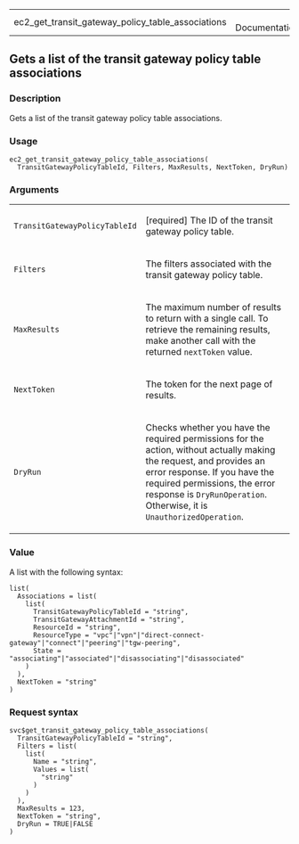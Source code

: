 <table style="width: 100%;">
<tbody>
<tr class="odd">
<td>ec2_get_transit_gateway_policy_table_associations</td>
<td style="text-align: right;">R Documentation</td>
</tr>
</tbody>
</table>

## Gets a list of the transit gateway policy table associations

### Description

Gets a list of the transit gateway policy table associations.

### Usage

    ec2_get_transit_gateway_policy_table_associations(
      TransitGatewayPolicyTableId, Filters, MaxResults, NextToken, DryRun)

### Arguments

<table>
<colgroup>
<col style="width: 35%" />
<col style="width: 65%" />
</colgroup>
<tbody>
<tr class="odd">
<td><code
id="ec2_get_transit_gateway_policy_table_associations_:_TransitGatewayPolicyTableId">TransitGatewayPolicyTableId</code></td>
<td><p>[required] The ID of the transit gateway policy table.</p></td>
</tr>
<tr class="even">
<td><code
id="ec2_get_transit_gateway_policy_table_associations_:_Filters">Filters</code></td>
<td><p>The filters associated with the transit gateway policy
table.</p></td>
</tr>
<tr class="odd">
<td><code
id="ec2_get_transit_gateway_policy_table_associations_:_MaxResults">MaxResults</code></td>
<td><p>The maximum number of results to return with a single call. To
retrieve the remaining results, make another call with the returned
<code>nextToken</code> value.</p></td>
</tr>
<tr class="even">
<td><code
id="ec2_get_transit_gateway_policy_table_associations_:_NextToken">NextToken</code></td>
<td><p>The token for the next page of results.</p></td>
</tr>
<tr class="odd">
<td><code
id="ec2_get_transit_gateway_policy_table_associations_:_DryRun">DryRun</code></td>
<td><p>Checks whether you have the required permissions for the action,
without actually making the request, and provides an error response. If
you have the required permissions, the error response is
<code>DryRunOperation</code>. Otherwise, it is
<code>UnauthorizedOperation</code>.</p></td>
</tr>
</tbody>
</table>

### Value

A list with the following syntax:

    list(
      Associations = list(
        list(
          TransitGatewayPolicyTableId = "string",
          TransitGatewayAttachmentId = "string",
          ResourceId = "string",
          ResourceType = "vpc"|"vpn"|"direct-connect-gateway"|"connect"|"peering"|"tgw-peering",
          State = "associating"|"associated"|"disassociating"|"disassociated"
        )
      ),
      NextToken = "string"
    )

### Request syntax

    svc$get_transit_gateway_policy_table_associations(
      TransitGatewayPolicyTableId = "string",
      Filters = list(
        list(
          Name = "string",
          Values = list(
            "string"
          )
        )
      ),
      MaxResults = 123,
      NextToken = "string",
      DryRun = TRUE|FALSE
    )
